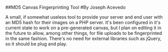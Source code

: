 ##MD5 Canvas Fingerprinting Tool
#By Joseph Acevedo

A small, if somewhat useless tool to provide your server and end user with an MD5 hash for their images on a PHP server. It's been configured in it's current state to work on a pre-generated canvas, but I plan on editing it in the future to allow, among other things, for file uploads to be fingerprinted in the same fashion. There's no need for external libraries such as jQuery, so it should be plug and play.